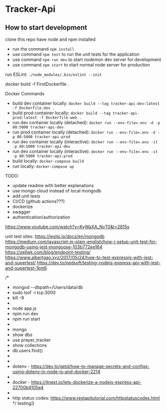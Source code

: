 # Tracker-Api

## How to start development
clone this repo
have node and npm installed
* run the command `npm install`
* use command `npm test` to run the unit tests for the application
* use command `npm run dev` to start nodemon dev server for development
* use command `npm start` to start normal node server for production

run ESLint: `./node_modules/.bin/eslint --init`

docker build -f FirstDockerfile .

Docker Commands
* build dev container locally: `docker build --tag tracker-api-dev:latest -f Dockerfile.dev .`
* build prod container locally: `docker build --tag tracker-api-prod:latest -f Dockerfile.web .`
* run dev container locally (detached): `docker run --env-file=.env -d -p 80:5000 tracker-api-dev`
* run prod container locally (detached): `docker run --env-file=.env -d -p 80:5000 tracker-api-prod`
* run dev container locally (interactive): `docker run --env-file=.env -it -p 80:5000 tracker-api-dev`
* run dev container locally (interactive): `docker run --env-file=.env -it -p 80:5000 tracker-api-prod`
* build locally: `docker-compose build`
* run locally: `docker-compose up`

TODO:
* update readme with better explanations
* use mongo cloud instead of local mongodb
* add unit tests
* CI/CD (github actions???)
* dockerize
* swagger
* authentication/authorization

https://www.youtube.com/watch?v=KyWaXA_NvT0&t=2815s


unit test sites: https://jestjs.io/docs/en/mongodb
https://medium.com/javascript-in-plain-english/how-i-setup-unit-test-for-mongodb-using-jest-mongoose-103b772ee164
https://zellwk.com/blog/endpoint-testing/
https://www.albertgao.xyz/2017/05/24/how-to-test-expressjs-with-jest-and-supertest/
https://dev.to/nedsoft/testing-nodejs-express-api-with-jest-and-supertest-1km6


/*
 * mongod --dbpath=/Users/data/db
 * sudo lsof -i tcp:3000 
 * kill -9 <PID> 
 * 
 * node app.js
 * npm run dev
 * npm run start
 * 
 * mongo
 * show dbs
 * use prayer_tracker
 * show collections
 * db.users.find()
 * 
 * 
 * dotenv - https://dev.to/getd/how-to-manage-secrets-and-configs-using-dotenv-in-node-js-and-docker-2214
 * 
 * docker - https://itnext.io/lets-dockerize-a-nodejs-express-api-22700b4105e4
 *
 * http status codes: https://www.restapitutorial.com/httpstatuscodes.html
 */
  testing3
